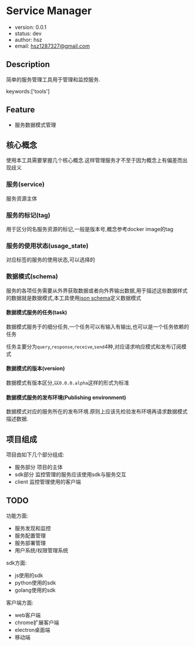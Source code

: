 # Service Manager

+ version: 0.0.1
+ status: dev
+ author: hsz
+ email: hsz1287327@gmail.com

## Description

简单的服务管理工具用于管理和监控服务.

keywords:['tools']

## Feature

+ 服务数据模式管理

## 核心概念

使用本工具需要掌握几个核心概念.这样管理服务才不至于因为概念上有偏差而出现歧义

### 服务(service)

服务资源主体

### 服务的标记(tag)

用于区分同名服务资源的标记,一般是版本号,概念参考docker image的tag

### 服务的使用状态(usage_state)

对应标签的服务的使用状态,可以选择的

### 数据模式(schema)

服务的各项任务需要从外界获取数据或者向外界输出数据,用于描述这些数据样式的数据就是数据模式,本工具使用[json schema](https://json-schema.org/)定义数据模式

#### 数据模式服务的任务(task)

数据模式服务于的细分任务,一个任务可以有输入有输出,也可以是一个任务依赖的任务

任务主要分为`query`,`response`,`receive`,`send`4种,对应请求响应模式和发布订阅模式

#### 数据模式的版本(version)

数据模式有版本区分,以`0.0.0.alpha`这样的形式为标准

#### 数据模式服务的发布环境(Publishing environment)

数据模式对应的服务所在的发布环境.原则上应该先检验发布环境再请求数据模式描述数据.

## 项目组成

项目由如下几个部分组成:

+ 服务部分 项目的主体
+ sdk部分 监控管理的服务应该使用sdk与服务交互
+ client 监控管理使用的客户端

## TODO

功能方面:
+ 服务发现和监控
+ 服务配置管理
+ 服务部署管理
+ 用户系统/权限管理系统
  
sdk方面:
+ js使用的sdk
+ python使用的sdk
+ golang使用的sdk

客户端方面:

+ web客户端
+ chrome扩展客户端
+ electron桌面端
+ 移动端
